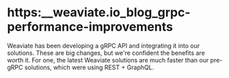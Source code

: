 # https:\_\_weaviate.io_blog_grpc-performance-improvements

Weaviate has been developing a gRPC API and integrating it into our solutions. These are big changes, but we're confident the benefits are worth it. For one, the latest Weaviate solutions are much faster than our pre-gRPC solutions, which were using REST + GraphQL.
